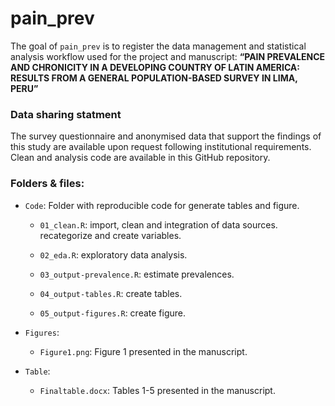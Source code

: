 
<!-- README.md is generated from README.Rmd. Please edit that file -->

# pain_prev

<!-- badges: start -->
<!-- badges: end -->

The goal of `pain_prev` is to register the data management and
statistical analysis workflow used for the project and manuscript:
**“PAIN PREVALENCE AND CHRONICITY IN A DEVELOPING COUNTRY OF LATIN
AMERICA: RESULTS FROM A GENERAL POPULATION-BASED SURVEY IN LIMA, PERU”**

### Data sharing statment

The survey questionnaire and anonymised data that support the findings
of this study are available upon request following institutional
requirements. Clean and analysis code are available in this GitHub
repository.

### Folders & files:

-   `Code`: Folder with reproducible code for generate tables and
    figure.

    -   `01_clean.R`: import, clean and integration of data sources.
        recategorize and create variables.

    -   `02_eda.R`: exploratory data analysis.

    -   `03_output-prevalence.R`: estimate prevalences.

    -   `04_output-tables.R`: create tables.

    -   `05_output-figures.R`: create figure.

-   `Figures`:

    -   `Figure1.png`: Figure 1 presented in the manuscript.

-   `Table`:

    -   `Finaltable.docx`: Tables 1-5 presented in the manuscript.
